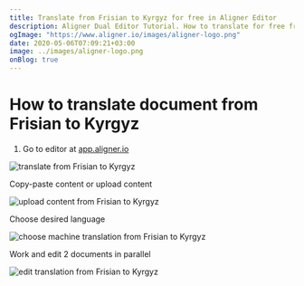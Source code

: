 ```yaml
---
title: Translate from Frisian to Kyrgyz for free in Aligner Editor
description: Aligner Dual Editor Tutorial. How to translate for free from Frisian to Kyrgyz. Aligner is multilingual document management platform. 
ogImage: "https://www.aligner.io/images/aligner-logo.png"
date: 2020-05-06T07:09:21+03:00
image: ../images/aligner-logo.png
onBlog: true
---
```


# How to translate document from Frisian to Kyrgyz

1. Go to editor at [app.aligner.io](https://app.aligner.io "Aligner App web page")

![translate from Frisian to Kyrgyz](../aligner-blank-editor.png "translate from Frisian to Kyrgyz")

Copy-paste content or upload content

![upload content from Frisian to Kyrgyz](../aligner-uploaded-document.png "upload content from Frisian to Kyrgyz")

Choose desired language

![choose machine translation from Frisian to Kyrgyz](../aligner-language-dropdown.png "choose machine translation from Frisian to Kyrgyz")

Work and edit 2 documents in parallel

![edit translation from Frisian to Kyrgyz](../aligner-double-sitded-editor.png "edit translation from Frisian to Kyrgyz")

